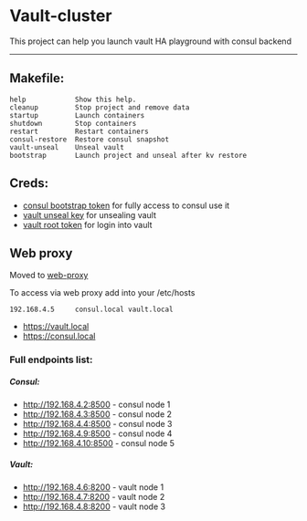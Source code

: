 # Vault-cluster

This project can help you launch vault HA playground with consul backend

---

## Makefile:

    help            Show this help.
    cleanup         Stop project and remove data
    startup         Launch containers
    shutdown        Stop containers
    restart         Restart containers
    consul-restore  Restore consul snapshot
    vault-unseal    Unseal vault
    bootstrap       Launch project and unseal after kv restore

## Creds:

* [consul bootstrap token](./consul-bootstrap-key) for fully access to consul use it
* [vault unseal key](./vault-key) for unsealing vault
* [vault root token](./vault-token) for login into vault

## Web proxy

Moved to [web-proxy](../web-proxy)

To access via web proxy add into your /etc/hosts

    192.168.4.5     consul.local vault.local

* https://vault.local
* https://consul.local

### Full endpoints list:

##### Consul:
* http://192.168.4.2:8500 - consul node 1
* http://192.168.4.3:8500 - consul node 2
* http://192.168.4.4:8500 - consul node 3
* http://192.168.4.9:8500 - consul node 4
* http://192.168.4.10:8500 - consul node 5

##### Vault:
* http://192.168.4.6:8200 - vault node 1
* http://192.168.4.7:8200 - vault node 2
* http://192.168.4.8:8200 - vault node 3

